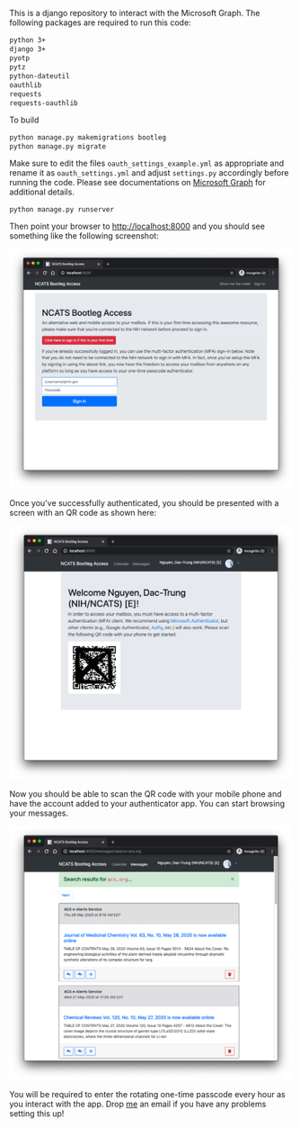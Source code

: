 This is a django repository to interact with the Microsoft Graph. The
following packages are required to run this code:

```
python 3+
django 3+
pyotp
pytz
python-dateutil
oauthlib
requests
requests-oauthlib
```

To build

```
python manage.py makemigrations bootleg
python manage.py migrate
```

Make sure to edit the files `oauth_settings_example.yml` as appropriate
and rename it as `oauth_settings.yml` and adjust `settings.py`
accordingly before running the code. Please see documentations on 
[Microsoft Graph](https://developer.microsoft.com/en-us/graph/get-started/python) for additional details.

```
python manage.py runserver
```

Then point your browser to
[http://localhost:8000](http://localhost:8000) and you should see
something like the following screenshot:

![Login](bootleg1.png)

Once you've successfully authenticated, you should be presented with a
screen with an QR code as shown here:

![QR code](bootleg3.png)

Now you should be able to scan the QR code with your mobile phone and
have the account added to your authenticator app. You can start
browsing your messages.

![Messages](bootleg2.png)

You will be required to enter the rotating one-time passcode every
hour as you interact with the app. Drop
[me](mailto:nguyenda@mail.nih.gov) an email if you have any problems
setting this up!



